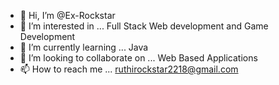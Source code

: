 - 👋 Hi, I’m @Ex-Rockstar
- 👀 I’m interested in ... Full Stack Web development and Game Development 
- 🌱 I’m currently learning ... Java
- 💞️ I’m looking to collaborate on ... Web Based Applications
- 📫 How to reach me ... ruthirockstar2218@gmail.com

<!---
Ex-Rockstar/Ex-Rockstar is a ✨ special ✨ repository because its `README.md` (this file) appears on your GitHub profile.
You can click the Preview link to take a look at your changes.
--->
